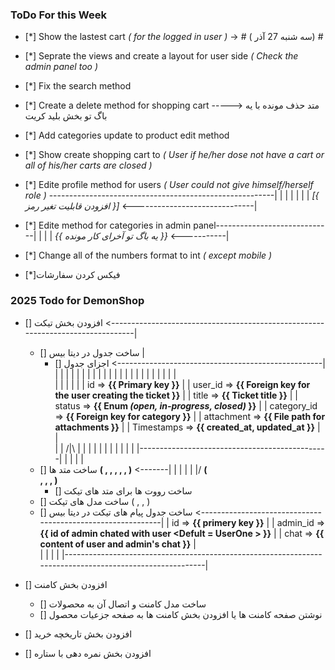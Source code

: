 ### ToDo For this Week

-   [*] Show the lastest cart _( for the logged in user )_ -> # ( سه شنبه 27 آذر) #
-   [*] Seprate the views and create a layout for user side _( Check the admin panel too )_
-   [*] Fix the search method
-   [*] Create a delete method for shopping cart -----> متد حذف مونده با یه باگ تو بخش بلید کریت
-   [*] Add categories update to product edit method
-   [*] Show create shopping cart to _( User if he/her dose not have a cart or all of his/her carts are closed )_
-   [*] Edite profile method for users _( User could not give himself/herself role )_ --------------------------------------------------------|
    |
    |
    |
    |
    |
    |
    _[{ افزودن قابلیت تغیر رمز }]_ <------------------------------|

-   [*] Edite method for categories in admin panel-----------------------------|
    |
    |
    |
    _{{ یه باگ تو آخرای کار مونده }}_ <-----------|

-   [*] Change all of the numbers format to int _( except mobile )_
-   [*]فیکس کردن سفارشات

### 2025 Todo for DemonShop

-   [] افزودن بخش تیکت <--------------------------------------------------------------------------------|
    -   [] ساخت جدول در دیتا بیس                                                                        |
        - [] اجزای جدول <---------------------------------------------------|                           |
                                                                            |                           |
                                                                            |                           |
                                                                            |                           |
                                                                            |                           |
                                                                            |                           |
                                                                            |                           |
                                                                            |                           |
                                                                            |                           |
                                                                            |                           |
                                                                            |                           |
                                                                            |                           |   
                                                                            |                           |
                                                                            |                           |
                                                                            |                           |
        id => **{{ Primary key }}**                                         |                           |
        user_id => **{{ Foreign key for the user creating the ticket }}**   |                           |
        title => **{{ Ticket title }}**                                     |                           |       
        status => **{{ Enum _(open, in-progress, closed)_ }}**              |                           |
        category_id => **{{ Foreign key for category }}**                   |                           |
        attachment => **{{ File path for attachments }}**                   |                           |
        Timestamps => **{{ created_at, updated_at }}**                      |                           |       
                                                                            |                           |
                           /|\                                              |                           |
                            |                                               |                           |
                            |                                               |                           |
                            |                                               |                           |
                            |-----------------------------------------------|                           |
                                                                                                        |
                                                                                                        |
                                                                                                        |
    - [] ساخت متد ها **( <store> , <index> , <show> , <update> , <destroy> , <changeStatus> )** <-------|
                                                    |
                                                    |
                                                    |
                                                    |
                                                   \|/
                      **( <search> , <uploadAttachment> , <addContent> , <export> )**  
        - [] ساخت رووت ها برای متد های تیکت
    - [] ساخت مدل های تیکت ( <User> , <Category> , <Ticket> )
    - [] ساخت جدول پیام های تیکت در دیتا بیس <------------------------------------------------------------|
|         id => **{{ primery key }}**                                                                     |
|         admin_id => **{{ id of admin chated with user <Defult = UserOne > }}**                          |
|         chat => **{{ content of user and admin's chat }}**                                              |                                            
|                                                                                                         |
|                                                                                                         |
|---------------------------------------------------------------------------------------------------------|










-   [] افزودن بخش کامنت
    -   [] ساخت مدل کامنت و اتصال آن به محصولات
    -   [] نوشتن صفحه کامنت ها یا افزودن بخش کامنت ها به صفحه جزعیات محصول
-   [] افزودن بخش تاریخچه خرید
-   [] افزودن بخش نمره دهی با ستاره
